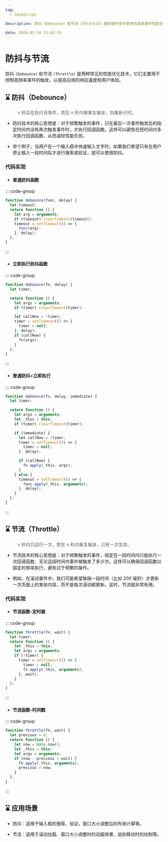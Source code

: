 ```yaml
---
tag:
  - JavaScript

description: 防抖（Debounce）和节流（Throttle）是前端开发中常用的高频事件性能优化方法。防抖用于避免事件被频繁触发，节流用于限制事件的触发频率。本文介绍了它们的原理、实现方式及常见应用场景。

date: 2024-02-14 13:42:33
---
```


# 防抖与节流

防抖 `(Debounce)` 和节流 `(Throttle)` 是两种常见的性能优化技术，它们主要用于控制高频率事件的触发，以提高应用的响应速度和用户体验。

## ⌛ 防抖（Debounce）

> n 秒后在执行该事件，若在 n 秒内被重复触发，则重新计时。

- 防抖技术的核心思想是：对于频繁触发的事件，只在最后一次事件触发后的指定时间内没有再次触发事件时，才执行回调函数。这样可以避免在短时间内多次执行回调函数，从而减轻性能负担。

- 举个例子，当用户在一个输入框中快速输入文字时，如果我们希望只有在用户停止输入一段时间后才进行搜索或验证，就可以使用防抖。

### 代码实现

- #### 普通防抖函数

::: code-group

```js
function debounce(func, delay) {
  let timeout;
  return function () {
    let arg = arguments;
    if (timeout) clearTimeout(timeout);
    timeout = setTimeout(() => {
      func(arg);
    }, delay);
  };
}
```

:::

- #### 立即执行防抖函数

::: code-group

```js
function debounce(fn, delay) {
  let timer;

  return function () {
    let args = arguments;
    if (timer) clearTimeout(timer);

    let callNow = !timer;
    timer = setTimeout(() => {
      timer = null;
    }, delay);
    if (callNow) {
      fn(args);
    }
  };
}
```

:::

- #### 普通防抖+立即执行

::: code-group

```js
function debounce(fn, delay, immediate) {
  let timer;

  return function () {
    let args = arguments;
    let _this = this;
    if (timer) clearTimeout(timer);

    if (immediate) {
      let callNow = !timer;
      timer = setTimeout(() => {
        timer = null;
      }, delay);

      if (callNow) {
        fn.apply(_this, args);
      }
    } else {
      timeout = setTimeout(() => {
        func.apply(_this, arguments);
      }, delay);
    }
  };
}
```

:::

## ⌛ 节流（Throttle）

> n 秒内只运行一次，若在 n 秒内重复触发，只有一次生效。

- 节流技术的核心思想是：对于频繁触发的事件，规定在一段时间内只能执行一次回调函数，无论这段时间内事件被触发了多少次。这样可以确保回调函数以固定的频率执行，避免过于频繁的操作。

- 例如，在滚动事件中，我们可能希望每隔一段时间（比如 200 毫秒）才更新一次页面上的某些内容，而不是每次滚动都更新。这时，节流就非常有用。

### 代码实现

- #### 节流函数-定时器

::: code-group

```js
function throttle(fn, wait) {
  let timer;
  return function () {
    let _this = this;
    let args = arguments;
    if (!timer) {
      timer = setTimeout(() => {
        timer = null;
        fn.apply(_this, arguments);
      }, wait);
    }
  };
}
```

:::

- #### 节流函数-时间戳

::: code-group

```js
function throttle(fn, wait) {
  let previous = 0;
  return function () {
    let now = Date.now();
    let _this = this;
    let args = arguments;
    if (now - previous > wait) {
      fn.apply(_this, arguments);
      previous = now;
    }
  };
}
```

:::

## ⌛ 应用场景

- 防抖：适用于输入框的搜索、验证，窗口大小调整后的布局计算等。

- 节流：适用于滚动加载、窗口大小调整时的动画效果、鼠标移动时的绘制等。
